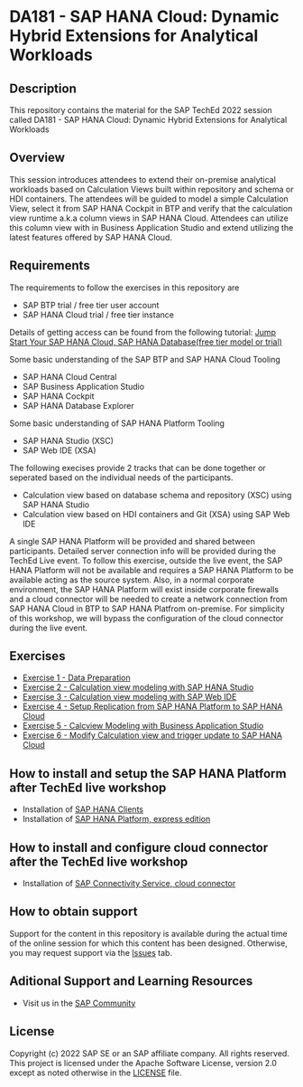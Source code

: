 # DA181 - SAP HANA Cloud: Dynamic Hybrid Extensions for Analytical Workloads

## Description

This repository contains the material for the SAP TechEd 2022 session called DA181 - SAP HANA Cloud: Dynamic Hybrid Extensions for Analytical Workloads 

## Overview

This session introduces attendees to extend their on-premise analytical workloads based on Calculation Views built within repository and schema or HDI containers. The attendees will be guided to model a simple Calculation View, select it from SAP HANA Cockpit in BTP and verify that the calculation view runtime a.k.a column views in SAP HANA Cloud. Attendees can utilize this column view with in Business Application Studio and extend utilizing the latest features offered by SAP HANA Cloud.

## Requirements

The requirements to follow the exercises in this repository are
   - SAP BTP trial / free tier user account
   - SAP HANA Cloud trial / free tier instance

   Details of getting access can be found from the following tutorial: [Jump Start Your SAP HANA Cloud, SAP HANA Database(free tier model or trial)](https://developers.sap.com/mission.hana-cloud-database-get-started.html)

Some basic understanding of the SAP BTP and SAP HANA Cloud Tooling
   - SAP HANA Cloud Central
   - SAP Business Application Studio 
   - SAP HANA Cockpit
   - SAP HANA Database Explorer
 
Some basic understanding of SAP HANA Platform Tooling
   - SAP HANA Studio (XSC)
   - SAP Web IDE (XSA)

The following execises provide 2 tracks that can be done together or seperated based on the individual needs of the participants. 
   - Calculation view based on database schema and repository (XSC) using SAP HANA Studio
   - Calculation view based on HDI containers and Git (XSA) using SAP Web IDE 

A single SAP HANA Platform will be provided and shared between participants. Detailed server connection info will be provided during the TechEd Live event.
To follow this exercise, outside the live event, the SAP HANA Platform will not be available and requires a SAP HANA Platform to be available acting as the source system. Also, in a normal corporate environment, the SAP HANA Platform will exist inside corporate firewalls and a cloud connector will be needed to create a network connection from SAP HANA Cloud in BTP to SAP HANA Platfrom on-premise. For simplicity of this workshop, we will bypass the configuration of the cloud connector during the live event.
   
## Exercises

- [Exercise 1 - Data Preparation](exercises/Exercise_1_Setup/)
- [Exercise 2 - Calculation view modeling with SAP HANA Studio](exercises/Exercise_2_SAP_HANA_STUDIO/)
- [Exercise 3 - Calculation view modeling with SAP Web IDE](exercises/Exercise_3_SAP_WEBIDE/)
- [Exercise 4 - Setup Replication from SAP HANA Platform to SAP HANA Cloud](exercises/Exercise_4_Replicate_Calcview/)
- [Exercise 5 - Calcview Modeling with Business Application Studio](exercises/Exercise_5_SAP_BAS/)
- [Exercise 6 - Modify Calculation view and trigger update to SAP HANA Cloud](exercises/Exercise_6_Modify/)

## How to install and setup the SAP HANA Platform after TechEd live workshop
- Installation of [SAP HANA Clients](https://developers.sap.com/tutorials/hana-clients-install.html)
- Installation of [SAP HANA Platform, express edition](https://developers.sap.com/group.hxe-install-vm-xsa.html)

## How to install and configure cloud connector after the TechEd live workshop
- Installation of [SAP Connectivity Service, cloud connector](https://developers.sap.com/tutorials/hana-cloud-mission-extend-08.html)

## How to obtain support

Support for the content in this repository is available during the actual time of the online session for which this content has been designed. Otherwise, you may request support via the [Issues](../../issues) tab.

## Aditional Support and Learning Resources
 - Visit us in the [SAP Community](https://community.sap.com/topics/hana)
 
## License
Copyright (c) 2022 SAP SE or an SAP affiliate company. All rights reserved. This project is licensed under the Apache Software License, version 2.0 except as noted otherwise in the [LICENSE](LICENSES/Apache-2.0.txt) file.
